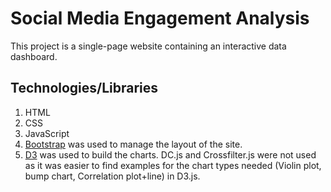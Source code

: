 # Social Media Engagement Analysis
This project is a single-page website containing an interactive data dashboard. 
## Technologies/Libraries
1. HTML
2. CSS
3. JavaScript
4. [Bootstrap](https://getbootstrap.com/) was used to manage the layout of the site.
5. [D3](https://d3js.org/) was used to build the charts. DC.js and Crossfilter.js were not used as it was easier to find examples for the chart types needed (Violin plot, bump chart, Correlation plot+line) in D3.js.

